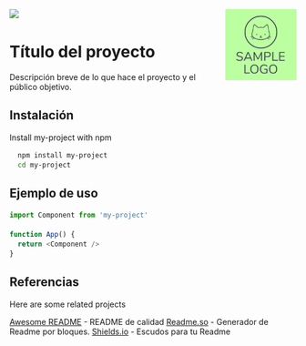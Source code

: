 ![](https://img.shields.io/badge/Como-este-brightgreen)
<img src="/images/logo.png" width=125 height=125 align="right">

# Título del proyecto

Descripción breve de lo que hace el proyecto y el público objetivo.


## Instalación

Install my-project with npm

```bash
  npm install my-project
  cd my-project
```
    
## Ejemplo de uso

```javascript
import Component from 'my-project'

function App() {
  return <Component />
}
```

## Referencias

Here are some related projects

[Awesome README](https://github.com/matiassingers/awesome-readme) - README de calidad
[Readme.so](https://readme.so/es/) - Generador de Readme por bloques.
[Shields.io](https://shields.io/) - Escudos para tu Readme 

